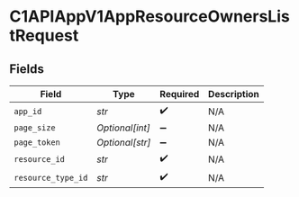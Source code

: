 # C1APIAppV1AppResourceOwnersListRequest


## Fields

| Field              | Type               | Required           | Description        |
| ------------------ | ------------------ | ------------------ | ------------------ |
| `app_id`           | *str*              | :heavy_check_mark: | N/A                |
| `page_size`        | *Optional[int]*    | :heavy_minus_sign: | N/A                |
| `page_token`       | *Optional[str]*    | :heavy_minus_sign: | N/A                |
| `resource_id`      | *str*              | :heavy_check_mark: | N/A                |
| `resource_type_id` | *str*              | :heavy_check_mark: | N/A                |